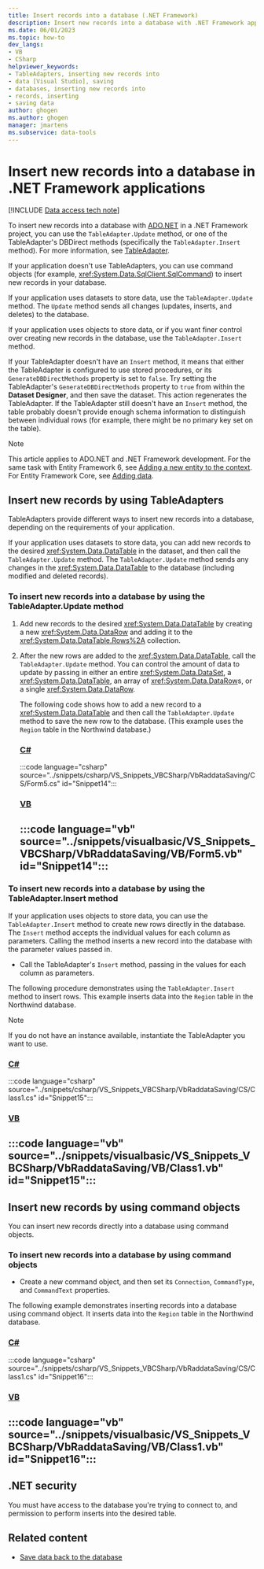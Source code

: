 ```yaml
---
title: Insert records into a database (.NET Framework)
description: Insert new records into a database with .NET Framework application development in Visual Studio, including the ADO.NET TableAdapter.Update method.
ms.date: 06/01/2023
ms.topic: how-to
dev_langs:
- VB
- CSharp
helpviewer_keywords:
- TableAdapters, inserting new records into
- data [Visual Studio], saving
- databases, inserting new records into
- records, inserting
- saving data
author: ghogen
ms.author: ghogen
manager: jmartens
ms.subservice: data-tools
---
```

# Insert new records into a database in .NET Framework applications


[!INCLUDE [Data access tech note](./includes/data-technology-note.md)]

To insert new records into a database with [ADO.NET](/dotnet/framework/data/adonet/) in a .NET Framework project, you can use the `TableAdapter.Update` method, or one of the TableAdapter's DBDirect methods (specifically the `TableAdapter.Insert` method). For more information, see [TableAdapter](../data-tools/create-and-configure-tableadapters.md).

If your application doesn't use TableAdapters, you can use command objects (for example,  <xref:System.Data.SqlClient.SqlCommand>) to  insert new records in your database.

If your application uses datasets to store data, use the `TableAdapter.Update` method. The `Update` method sends all changes (updates, inserts, and deletes) to the database.

If your application uses objects to store data, or if you want finer control over creating new records in the database, use the `TableAdapter.Insert` method.

If your TableAdapter doesn't have an `Insert` method, it means that either the TableAdapter is configured to use stored procedures, or its `GenerateDBDirectMethods` property is set to `false`. Try setting the TableAdapter's `GenerateDBDirectMethods` property to `true` from within the **Dataset Designer**, and then save the dataset. This action regenerates the TableAdapter. If the TableAdapter still doesn't have an `Insert` method, the table probably doesn't provide enough schema information to distinguish between individual rows (for example, there might be no primary key set on the table).

> [!NOTE]
> This article applies to ADO.NET and .NET Framework development. For the same task with Entity Framework 6, see [Adding a new entity to the context](/ef/ef6/saving/change-tracking/entity-state#adding-a-new-entity-to-the-context). For Entity Framework Core, see [Adding data](/ef/core/saving/basic#adding-data).

## Insert new records by using TableAdapters

TableAdapters provide different ways to insert new records into a database, depending on the requirements of your application.

If your application uses datasets to store data, you can add new records to the desired <xref:System.Data.DataTable> in the dataset, and then call the `TableAdapter.Update` method. The `TableAdapter.Update` method sends any changes in the <xref:System.Data.DataTable> to the database (including modified and deleted records).

### To insert new records into a database by using the TableAdapter.Update method

1. Add new records to the desired <xref:System.Data.DataTable> by creating a new <xref:System.Data.DataRow> and adding it to the <xref:System.Data.DataTable.Rows%2A> collection.

2. After the new rows are added to the <xref:System.Data.DataTable>, call the `TableAdapter.Update` method. You can control the amount of data to update by passing in either an entire <xref:System.Data.DataSet>, a <xref:System.Data.DataTable>, an array of <xref:System.Data.DataRow>s, or a single <xref:System.Data.DataRow>.

   The following code shows how to add a new record to a <xref:System.Data.DataTable> and then call the `TableAdapter.Update` method to save the new row to the database. (This example uses the `Region` table in the Northwind database.)

   ### [C#](#tab/csharp)
   :::code language="csharp" source="../snippets/csharp/VS_Snippets_VBCSharp/VbRaddataSaving/CS/Form5.cs" id="Snippet14":::

   ### [VB](#tab/vb)
   :::code language="vb" source="../snippets/visualbasic/VS_Snippets_VBCSharp/VbRaddataSaving/VB/Form5.vb" id="Snippet14":::
   ---

### To insert new records into a database by using the TableAdapter.Insert method

If your application uses objects to store  data, you can use the `TableAdapter.Insert` method to create new rows directly in the database. The `Insert` method accepts the individual values for each column as parameters. Calling the method inserts a new record into the database with the parameter values passed in.

- Call the TableAdapter's `Insert` method, passing in the values for each column as parameters.

The following procedure demonstrates using the `TableAdapter.Insert` method to insert rows. This example inserts data into the `Region` table in the Northwind database.

> [!NOTE]
> If you do not have an instance available, instantiate the TableAdapter you want to use.

### [C#](#tab/csharp)
:::code language="csharp" source="../snippets/csharp/VS_Snippets_VBCSharp/VbRaddataSaving/CS/Class1.cs" id="Snippet15":::

### [VB](#tab/vb)
:::code language="vb" source="../snippets/visualbasic/VS_Snippets_VBCSharp/VbRaddataSaving/VB/Class1.vb" id="Snippet15":::
---

## Insert new records by using command objects

You can insert new records directly into a database using command objects.

### To insert new records into a database by using command objects

- Create a new command object, and then set its `Connection`, `CommandType`, and `CommandText` properties.

The following example demonstrates inserting records into a database using command object. It inserts data into the `Region` table in the Northwind database.

### [C#](#tab/csharp)
:::code language="csharp" source="../snippets/csharp/VS_Snippets_VBCSharp/VbRaddataSaving/CS/Class1.cs" id="Snippet16":::

### [VB](#tab/vb)
:::code language="vb" source="../snippets/visualbasic/VS_Snippets_VBCSharp/VbRaddataSaving/VB/Class1.vb" id="Snippet16":::
---

## .NET security

You must have access to the database you're trying to connect to, and permission to perform inserts into the desired table.

## Related content

- [Save data back to the database](../data-tools/save-data-back-to-the-database.md)

